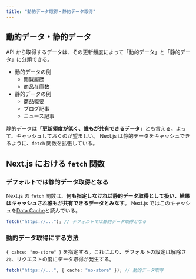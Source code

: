 ```yaml
---
title: "動的データ取得・静的データ取得"
---
```


## 動的データ・静的データ

API から取得するデータは、その更新頻度によって「動的データ」と「静的データ」に分類できる。

- 動的データの例
  - 閲覧履歴
  - 商品在庫数
- 静的データの例
  - 商品概要
  - ブログ記事
  - ニュース記事

静的データは「**更新頻度が低く、誰もが共有できるデータ**」とも言える。よって、キャッシュしておくのが望ましい。
Next.js は静的データをキャッシュできるように、`fetch` 関数を拡張している。

## Next.js における `fetch` 関数

### デフォルトでは静的データ取得となる

Next.js の `fetch` 関数は、**何も指定しなければ静的データ取得として扱い、結果はキャッシュされ誰もが共有できるデータとみなす**。
Next.js ではこのキャッシュを[Data Cache](https://ja.next-community-docs.dev/docs/app-router/building-your-application/caching/?_highlight=%E5%8B%95%E7%9A%84#data-cache)と読んでいる。

```ts
fetch("https://..."); // デフォルトでは静的データ取得となる
```

### 動的データ取得にする方法

`{ cahce: "no-store" }` を指定する。これにより、デフォルトの設定は解除され、リクエストの度にデータ取得が発生する。

```ts
fetch("https://...", { cache: "no-store" }); // 動的データ取得
```

